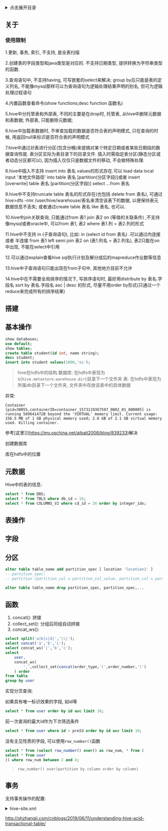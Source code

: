 <details>
<summary>点击展开目录</summary>
<!-- TOC -->

- [关于](#关于)
    - [使用限制](#使用限制)
- [搭建](#搭建)
- [基本操作](#基本操作)
- [元数据](#元数据)
- [表操作](#表操作)
- [字段](#字段)
- [分区](#分区)
- [函数](#函数)
- [事务](#事务)

<!-- /TOC -->
</details>

## 关于


### 使用限制

1.更新, 事务, 索引, 不支持, 是全表扫描

2.创建表的字段类型和java类型是对应的. 不支持日期类型, 提供转换为字符串类型的函数.

3.查询语句中, 不支持having, 可写嵌套的select来解决; group by后只能是表的定义列名, 不能像mysql那样可以为查询语句为逻辑处理结果声明的别名, 但可为逻辑处理过程语句

4.内置函数查看命令(show functions;desc function 函数名)

5.hive中分托管表和外部表, 不同的主要是在drop时, 托管表, 从hive中删除元数据和表数据; 外部表, 只能删除元数据;

6.hive中加载表数据时, 不审查加载的数据是否符合表的声明模式, 只在查询的时候, 用返回null来标识是否符合表的声明模式

7.hive中通过对表进行分区(包含分桶)来提搞对某个特定日期或者某些日期段的数据查询性能. 表分区实际为表目录下的目录文件. 插入时需指定表分区(静态分区或者动态分区都可以), 因为插入仅仅只是数据文件的移动, 不会做特殊处理.

8.hive中插入不支持 insert into 表名 values的形式存在.可以 load data local input '本地文件路径' into table 表名 [partition(分区字段)]或者 insert [overwrite] table 表名 [partition(分区字段)] select ...from 表名

9.hive中不支持truncate table 表名的形式存在(也包括 delete from 表名), 可通过 hive>dfs -rmr /user/hive/warehouse/表名来清空该表下的数据, 以便保持表元数据信息不丢失; 或者通过create table 表名 like 表名, 也可以.

10.hive中join关联查询, 只能通过from 表1 join 表2 on (等值的关联条件) ,不支持像mysql或者oracle中, 可以from 表1, 表2 where 表1.列 = 表2.列的形式

11.hive中不支持 in (子查询语句), 比如: in (select id from 表名) .可以通过内连接或者 半连接 from 表1 left semi join 表2 on (表1.列名 = 表2.列名), 表2只能在on中出现, 不能在select中引用

12.可以通过explain查看hive sql执行计划及解分成后的mapreduce作业数等信息

13.hive中子查询语句只能出现在from子句中, 其他地方目前不允许

14.hive中在不需要全局排序的情况下, 写排序语句时, 最好用distribute by 表名.字段名 sort by 表名.字段名 asc | desc 的形式, 尽量不用order by形式(只通过一个reduce来完成所有的排序结果)



## 搭建

## 基本操作

```sql
show databases;
use default;
show tables;
create table student(id int, name string);
desc student;
insert into student values(1000,'ss');
```

> hive在hdfs中的结构
> 数据库: 在hdfs中表现为`${hive.metastore.warehouse.dir}`目录下一个文件夹
> 表: 在hdfs中表现为所属db目录下一个文件夹, 文件夹中存放该表中的具体数据

异常:

`Container [pid=30055,containerID=container_1573119367597_0002_01_000005] is running 569641472B beyond the 'VIRTUAL' memory limit. Current usage: 156.5 MB of 1 GB physical memory used; 2.6 GB of 2.1 GB virtual memory used. Killing container.`

参考[这里]](https://my.oschina.net/aibati2008/blog/839233)解决


创建数据库

库在hdfs中的位置

## 元数据

Hive中的表的信息:
```sql
select * from DBS;
select * from TBLS where db_id = 16;
select * from COLUMNS_V2 where cd_id = 26 order by integer_idx;
```

## 表操作

## 字段

## 分区

```sql
alter table table_name add partition_spec [ location 'location1' ]
-- partition_spec:
-- partition (partition_col = partition_col_value, partition_col = partiton_col_value, ...)

alter table table_name drop partition_spec, partition_spec,...
```

## 函数

1. concat(): 拼接
2. collect_set(): 分组后同组自动拼接
3. concat_ws():

```sql
select split('a|b|c|d|','\\|');
select concat('a','b','c');
select concat_ws('|','b','c');
select
    user,
    concat_ws(
        ',',collect_set(concat(order_type,'(',order_number,')')
    ) order
from table
group by user
```


实现分页查询:

如果具有唯一标识效果的字段, 如id等

```sql
select * from user order by id asc limit 10;
```

前一次查询的最大id作为下次筛选条件

```sql
select * from user where id > preId order by id asc limit 10;
```

没有主见性质的字段, 可以使用`row_number()`函数

```sql
select * from (select row_number() over() as row_num, * from (
select * from user
)) where row_num between 2 and 4;
```

> `row_number() over(partition by column order by column)`

## 事务


支持事务操作的配置:
<details>
<summary>hive-site.xml</summary>

```xml
<property>
    <name>hive.support.concurrency</name>
    <value>true</value>
</property>
<property>
    <name>hive.enforce.bucketing</name>
    <value>true</value>
</property>
<property>
    <name>hive.exec.dynamic.partition.mode</name>
    <value>nonstrict</value>
</property>
<property>
    <name>hive.txn.manager</name>
    <value>org.apache.hadoop.hive.ql.lockmgr.DbTxnManager</value>
</property>
<property>
    <name>hive.compactor.initiator.on</name>
    <value>true</value>
</property>
<property>
    <name>hive.compactor.worker.threads </name>
    <value>1</value>
</property>
```
</details>

http://shzhangji.com/cnblogs/2019/06/11/understanding-hive-acid-transactional-table/


